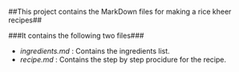 ##This project contains the MarkDown files for making a rice kheer recipes##

###It contains the following two files### 

* *ingredients.md* : Contains the ingredients list.
* *recipe.md* : Contains the step by step procidure for the recipe.